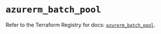 # `azurerm_batch_pool`

Refer to the Terraform Registry for docs: [`azurerm_batch_pool`](https://registry.terraform.io/providers/hashicorp/azurerm/4.25.0/docs/resources/batch_pool).
